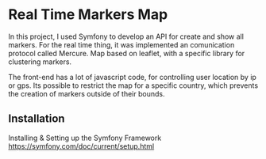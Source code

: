 # Real Time Markers Map

In this project, I used Symfony to develop an API for create and show all markers.
For the real time thing, it was implemented an comunication protocol called Mercure.
Map based on leaflet, with a specific library for clustering markers.

The front-end has a lot of javascript code, for controlling user location by ip or gps. Its possible to restrict the map for a specific country, which prevents the creation of markers outside of their bounds.

## Installation

Installing & Setting up the Symfony Framework
https://symfony.com/doc/current/setup.html
